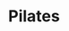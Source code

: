 ---
title: Pilates
menu: main
url: pilates
weight: 50
sidebar_left: sidebarnothing
sidebar_right: sidebarnothing
description:  Trained under firm and loving hands of Pilates Master Kathy Grant, I am a Second generation Master Pilates Teacher. I offer Pilates for Pilates teachers and Pilates teachers-in-training privately and in groups. Based out of Boulder, I also guest teach at different studios and offer workshops internationally."
---